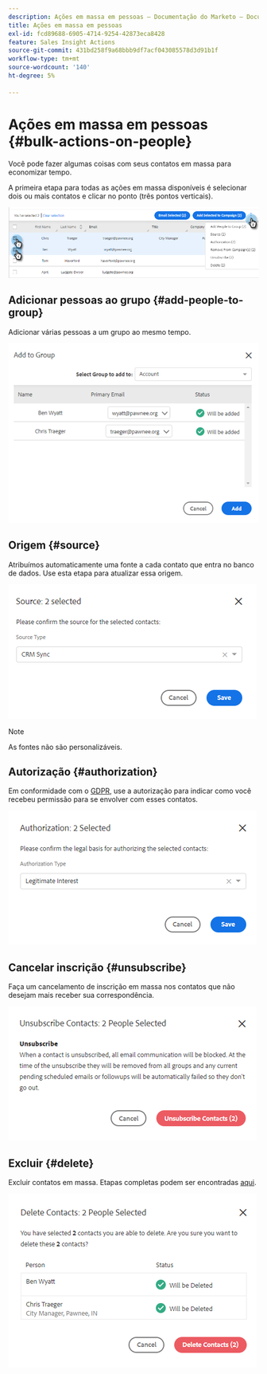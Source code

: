 ```yaml
---
description: Ações em massa em pessoas — Documentação do Marketo — Documentação do produto
title: Ações em massa em pessoas
exl-id: fcd89688-6905-4714-9254-42873eca8428
feature: Sales Insight Actions
source-git-commit: 431bd258f9a68bbb9df7acf043085578d3d91b1f
workflow-type: tm+mt
source-wordcount: '140'
ht-degree: 5%

---
```


# Ações em massa em pessoas {#bulk-actions-on-people}

Você pode fazer algumas coisas com seus contatos em massa para economizar tempo.

A primeira etapa para todas as ações em massa disponíveis é selecionar dois ou mais contatos e clicar no ponto (três pontos verticais).

![](assets/bulk-actions-on-people-1.png)

## Adicionar pessoas ao grupo {#add-people-to-group}

Adicionar várias pessoas a um grupo ao mesmo tempo.

![](assets/bulk-actions-on-people-2.png)

## Origem {#source}

Atribuímos automaticamente uma fonte a cada contato que entra no banco de dados. Use esta etapa para atualizar essa origem.

![](assets/bulk-actions-on-people-3.png)

>[!NOTE]
>
>As fontes não são personalizáveis.

## Autorização {#authorization}

Em conformidade com o [GDPR](https://eugdpr.org/), use a autorização para indicar como você recebeu permissão para se envolver com esses contatos.

![](assets/bulk-actions-on-people-4.png)

## Cancelar inscrição {#unsubscribe}

Faça um cancelamento de inscrição em massa nos contatos que não desejam mais receber sua correspondência.

![](assets/bulk-actions-on-people-5.png)

## Excluir {#delete}

Excluir contatos em massa. Etapas completas podem ser encontradas [aqui](/help/marketo/product-docs/marketo-sales-insight/actions/people/managing-contacts/creating-and-deleting-contacts.md).

![](assets/bulk-actions-on-people-6.png)
